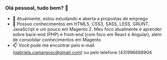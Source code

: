 ### Olá pessoal, tudo bem? 👋

- 🔭 Atualmente, estou estudando e aberta a propostas de emprego
- 🌱 Possuo conhecimentos em HTML5, CSS3, SASS, LESS, GRUNT, JavaScript e um pouco em Magento 2. Meu foco atualmente é aprender sobre back-end (PHP) e front-end (com foco em React e Angular), além de consolidar conhecimentos em Magento
- 📫 Você pode me encontrar pelo e-mail (gabriela.camargosc@gmail.com) ou pelo telefone (43)996668904
